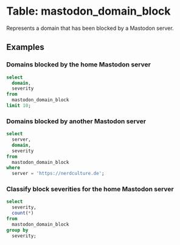# Table: mastodon_domain_block

Represents a domain that has been blocked by a Mastodon server.

## Examples

### Domains blocked by the home Mastodon server

```sql
select
  domain,
  severity
from
  mastodon_domain_block
limit 10;
```

### Domains blocked by another Mastodon server

```sql
select
  server,
  domain,
  severity
from
  mastodon_domain_block
where
  server = 'https://nerdculture.de';
```

### Classify block severities for the home Mastodon server

```sql
select
  severity,
  count(*)
from
  mastodon_domain_block
group by
  severity;
```
